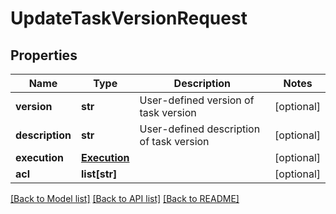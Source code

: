 # UpdateTaskVersionRequest

## Properties
Name | Type | Description | Notes
------------ | ------------- | ------------- | -------------
**version** | **str** | User-defined version of task version | [optional] 
**description** | **str** | User-defined description of task version | [optional] 
**execution** | [**Execution**](Execution.md) |  | [optional] 
**acl** | **list[str]** |  | [optional] 

[[Back to Model list]](../README.md#documentation-for-models) [[Back to API list]](../README.md#documentation-for-api-endpoints) [[Back to README]](../README.md)


